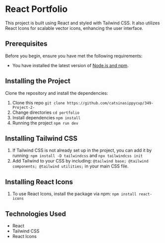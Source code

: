 # React Portfolio

This project is built using React and styled with Tailwind CSS. It also utilizes React Icons for scalable vector icons, enhancing the user interface.

## Prerequisites

Before you begin, ensure you have met the following requirements:
* You have installed the latest version of [Node.js and npm](https://nodejs.org/).

## Installing the Project

Clone the repository and install the dependencies:


1. Clone this repo `git clone https://github.com/catsinasippycup/349-Project-2-`
2. Change directories `cd portfolio`
3. Install dependencies `npm install`
4. Running the project `npm run dev`

## Installing Tailwind CSS

1. If Tailwind CSS is not already set up in the project, you can add it by running:
`npm install -D tailwindcss` and `npx tailwindcss init`
2.  Add Tailwind to your CSS by including:
``
    @tailwind base;
    @tailwind components;
    @tailwind utilities;
``
in your main CSS file.

## Installing React Icons

1. To use React Icons, install the package via npm:
`npm install react-icons`

## Technologies Used

* React
* Tailwind CSS
* React Icons

